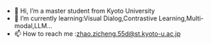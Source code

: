 - 👋 Hi, I’m a master student from Kyoto University
- 🌱 I’m currently learning:Visual Dialog,Contrastive Learning,Multi-modal,LLM...
- 📫 How to reach me :zhao.zicheng.55d@st.kyoto-u.ac.jp 

